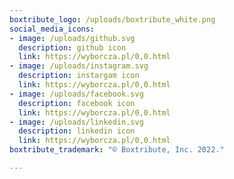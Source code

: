 ```yaml
---
boxtribute_logo: /uploads/boxtribute_white.png
social_media_icons:
- image: /uploads/github.svg
  description: github icon
  link: https://wyborcza.pl/0,0.html
- image: /uploads/instagram.svg
  description: instargam icon
  link: https://wyborcza.pl/0,0.html
- image: /uploads/facebook.svg
  description: facebook icon
  link: https://wyborcza.pl/0,0.html
- image: /uploads/linkedin.svg
  description: linkedin icon
  link: https://wyborcza.pl/0,0.html
boxtribute_trademark: "© Boxtribute, Inc. 2022."

---
```

